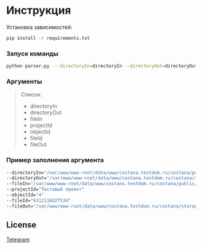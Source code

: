 # Инструкция

Установка зависимостей:

```bash
pip install -r requirements.txt
```

### Запуск команды

```bash
python parser.py  --directoryIn=directoryIn --directoryOut=directoryOut --fileIn="/Users/meryzhanybekova/Desktop/Work Project/parsing_files/constant/pdf/1109-12-ОВ1.pdf" --fileOut=test.xml
```

### Аргументы
> Список: <br>
> * directoryIn
> * directoryOut
> * fileIn
> * projectId
> * objectId
> * fileId
> * fileOut

### Пример заполнения аргумента
```bash
--directoryIn="/var/www/www-root/data/www/costana.testdom.ru/costana/public/storage/projects/4/Тестовый проект####1662128525####6312118d30074"
--directoryOut="/var/www/www-root/data/www/costana.testdom.ru/costana/storage/app/public/projects/4/specification/Тестовый проект"
--fileIn="/var/www/www-root/data/www/costana.testdom.ru/costana/public/storage/projects/4/Тестовый проект####1662128525####6312118d30074/266AR-16-(266AR-СПД2-16)-ЧС####1662128525####6312118d2f534.pdf" 
--projectId="Тестовый проект"
--objectId="4" 
--fileId="6312118d2f534" 
--fileOut="/var/www/www-root/data/www/costana.testdom.ru/costana/storage/app/public/projects/4/specification/Тестовый проект/6312118d2f534.xml"
```

## License

[Telegram](https://t.me/baha996)
